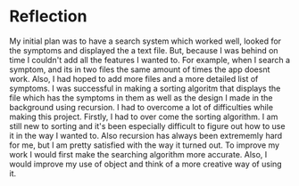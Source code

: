 # Reflection

My initial plan was to have a search system which worked well, looked for the symptoms and displayed the a text file. But, because I was behind on time I couldn't add all the features I wanted to. For example, when I search a symptom, and its in two files the same amount of times the app doesnt work. Also, I had hoped to add more files and a more detailed list of symptoms. I was successful in making a sorting algoritm that displays the file which has the symptoms in them as well as the design I made in the background using recursion. I had to overcome a lot of difficulties while making this project. Firstly, I had to over come the sorting algorithm. I am still new to sorting and it's been especially difficult to figure out how to use it in the way I wanted to. Also recursion has always been extrememly hard for me, but I am pretty satisfied with the way it turned out. To improve my work I would first make the searching algorithm more accurate. Also, I would improve my use of object and think of a more creative way of using it. 